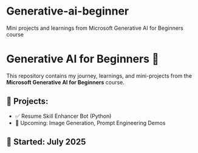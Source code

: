 # Generative-ai-beginner
Mini projects and learnings from Microsoft Generative AI for Beginners course
# Generative AI for Beginners 🌟

This repository contains my journey, learnings, and mini-projects from the **Microsoft Generative AI for Beginners** course.

## 📌 Projects:
- ✅ Resume Skill Enhancer Bot (Python)
- 📍 Upcoming: Image Generation, Prompt Engineering Demos

## 📅 Started: July 2025
